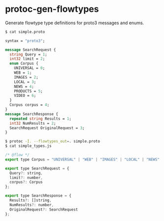 protoc-gen-flowtypes
====================

Generate flowtype type definitions for proto3 messages and enums.

```sh
$ cat simple.proto
```
```proto
syntax = "proto3";

message SearchRequest {
  string Query = 1;
  int32 limit = 2;
  enum Corpus {
    UNIVERSAL = 0;
    WEB = 1;
    IMAGES = 2;
    LOCAL = 3;
    NEWS = 4;
    PRODUCTS = 5;
    VIDEO = 6;
  }
  Corpus corpus = 4;
}
message SearchResponse {
  repeated string Results = 1;
  int32 NumResults = 2;
  SearchRequest OriginalRequest = 3;
}
```
```sh
$ protoc -I. --flowtypes_out=. simple.proto
$ cat simple_types.js
```
```js
/* @flow */
export type Corpus = "UNIVERSAL" | "WEB" | "IMAGES" | "LOCAL" | "NEWS" | "PRODUCTS" | "VIDEO";

export type SearchRequest = {
  Query?: string,
  limit?: number,
  corpus?: Corpus
};

export type SearchResponse = {
  Results?: []string,
  NumResults?: number,
  OriginalRequest?: SearchRequest
};
```
